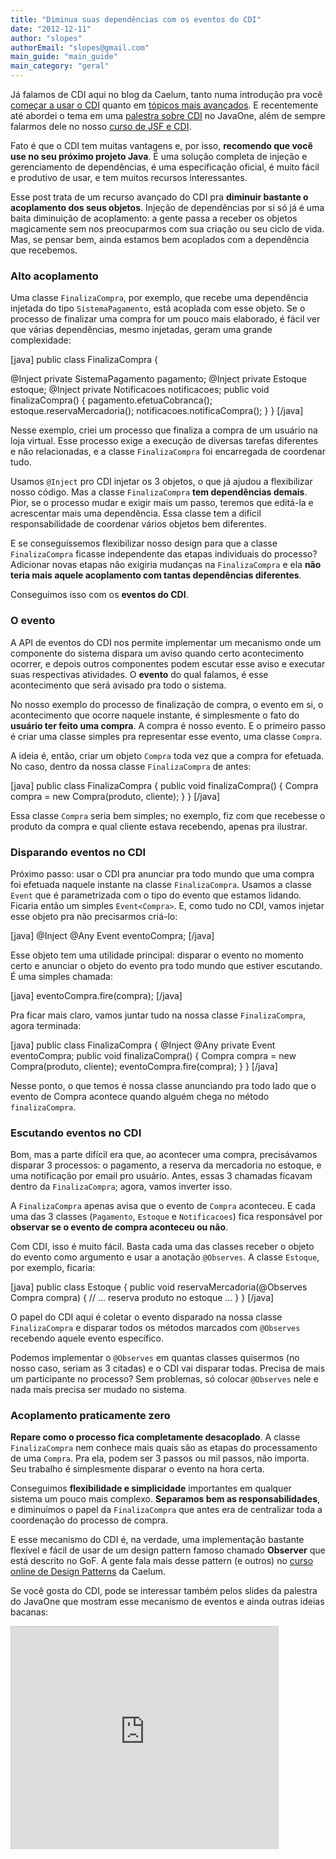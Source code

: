 ```yaml
---
title: "Diminua suas dependências com os eventos do CDI"
date: "2012-12-11"
author: "slopes"
authorEmail: "slopes@gmail.com"
main_guide: "main_guide"
main_category: "geral"
---
```


Já falamos de CDI aqui no blog da Caelum, tanto numa introdução pra você [começar a usar o CDI](https://blog.caelum.com.br/use-cdi-no-seu-proximo-projeto-java/) quanto em [tópicos mais avançados](https://blog.caelum.com.br/customizando-a-producao-de-dependencias-no-cdi/). E recentemente até abordei o tema em uma [palestra sobre CDI](http://www.slideshare.net/caelumdev/porque-voc-deveria-usar-cdi-nos-seus-projetos-java-javaone-la-2012-srgio-lopes) no JavaOne, além de sempre falarmos dele no nosso [curso de JSF e CDI](http://www.caelum.com.br/curso/fj-26-java-web-jsf2-cdi/).

Fato é que o CDI tem muitas vantagens e, por isso, **recomendo que você use no seu próximo projeto Java**. É uma solução completa de injeção e gerenciamento de dependências, é uma especificação oficial, é muito fácil e produtivo de usar, e tem muitos recursos interessantes.

Esse post trata de um recurso avançado do CDI pra **diminuir bastante o acoplamento dos seus objetos**. Injeção de dependências por si só já é uma baita diminuição de acoplamento: a gente passa a receber os objetos magicamente sem nos preocuparmos com sua criação ou seu ciclo de vida. Mas, se pensar bem, ainda estamos bem acoplados com a dependência que recebemos.

### Alto acoplamento

Uma classe `FinalizaCompra`, por exemplo, que recebe uma dependência injetada do tipo `SistemaPagamento`, está acoplada com esse objeto. Se o processo de finalizar uma compra for um pouco mais elaborado, é fácil ver que várias dependências, mesmo injetadas, geram uma grande complexidade:

\[java\] public class FinalizaCompra {

@Inject private SistemaPagamento pagamento; @Inject private Estoque estoque; @Inject private Notificacoes notificacoes; public void finalizaCompra() { pagamento.efetuaCobranca(); estoque.reservaMercadoria(); notificacoes.notificaCompra(); } } \[/java\]

Nesse exemplo, criei um processo que finaliza a compra de um usuário na loja virtual. Esse processo exige a execução de diversas tarefas diferentes e não relacionadas, e a classe `FinalizaCompra` foi encarregada de coordenar tudo.

Usamos `@Inject` pro CDI injetar os 3 objetos, o que já ajudou a flexibilizar nosso código. Mas a classe `FinalizaCompra` **tem dependências demais**. Pior, se o processo mudar e exigir mais um passo, teremos que editá-la e acrescentar mais uma dependência. Essa classe tem a difícil responsabilidade de coordenar vários objetos bem diferentes.

E se conseguíssemos flexibilizar nosso design para que a classe `FinalizaCompra` ficasse independente das etapas individuais do processo? Adicionar novas etapas não exigiria mudanças na `FinalizaCompra` e ela **não teria mais aquele acoplamento com tantas dependências diferentes**.

Conseguimos isso com os **eventos do CDI**.

### O evento

A API de eventos do CDI nos permite implementar um mecanismo onde um componente do sistema dispara um aviso quando certo acontecimento ocorrer, e depois outros componentes podem escutar esse aviso e executar suas respectivas atividades. O **evento** do qual falamos, é esse acontecimento que será avisado pra todo o sistema.

No nosso exemplo do processo de finalização de compra, o evento em si, o acontecimento que ocorre naquele instante, é simplesmente o fato do **usuário ter feito uma compra**. A compra é nosso evento. E o primeiro passo é criar uma classe simples pra representar esse evento, uma classe `Compra`.

A ideia é, então, criar um objeto `Compra` toda vez que a compra for efetuada. No caso, dentro da nossa classe `FinalizaCompra` de antes:

\[java\] public class FinalizaCompra { public void finalizaCompra() { Compra compra = new Compra(produto, cliente); } } \[/java\]

Essa classe `Compra` seria bem simples; no exemplo, fiz com que recebesse o produto da compra e qual cliente estava recebendo, apenas pra ilustrar.

### Disparando eventos no CDI

Próximo passo: usar o CDI pra anunciar pra todo mundo que uma compra foi efetuada naquele instante na classe `FinalizaCompra`. Usamos a classe `Event` que é parametrizada com o tipo do evento que estamos lidando. Ficaria então um simples `Event<Compra>`. E, como tudo no CDI, vamos injetar esse objeto pra não precisarmos criá-lo:

\[java\] @Inject @Any Event<Compra> eventoCompra; \[/java\]

Esse objeto tem uma utilidade principal: disparar o evento no momento certo e anunciar o objeto do evento pra todo mundo que estiver escutando. É uma simples chamada:

\[java\] eventoCompra.fire(compra); \[/java\]

Pra ficar mais claro, vamos juntar tudo na nossa classe `FinalizaCompra`, agora terminada:

\[java\] public class FinalizaCompra { @Inject @Any private Event<Compra> eventoCompra; public void finalizaCompra() { Compra compra = new Compra(produto, cliente); eventoCompra.fire(compra); } } \[/java\]

Nesse ponto, o que temos é nossa classe anunciando pra todo lado que o evento de Compra acontece quando alguém chega no método `finalizaCompra`.

### Escutando eventos no CDI

Bom, mas a parte difícil era que, ao acontecer uma compra, precisávamos disparar 3 processos: o pagamento, a reserva da mercadoria no estoque, e uma notificação por email pro usuário. Antes, essas 3 chamadas ficavam dentro da `FinalizaCompra`; agora, vamos inverter isso.

A `FinalizaCompra` apenas avisa que o evento de `Compra` aconteceu. E cada uma das 3 classes (`Pagamento`, `Estoque` e `Notificacoes`) fica responsável por **observar se o evento de compra aconteceu ou não**.

Com CDI, isso é muito fácil. Basta cada uma das classes receber o objeto do evento como argumento e usar a anotação `@Observes`. A classe `Estoque`, por exemplo, ficaria:

\[java\] public class Estoque { public void reservaMercadoria(@Observes Compra compra) { // ... reserva produto no estoque ... } } \[/java\]

O papel do CDI aqui é coletar o evento disparado na nossa classe `FinalizaCompra` e disparar todos os métodos marcados com `@Observes` recebendo aquele evento específico.

Podemos implementar o `@Observes` em quantas classes quisermos (no nosso caso, seriam as 3 citadas) e o CDI vai disparar todas. Precisa de mais um participante no processo? Sem problemas, só colocar `@Observes` nele e nada mais precisa ser mudado no sistema.

### Acoplamento praticamente zero

**Repare como o processo fica completamente desacoplado**. A classe `FinalizaCompra` nem conhece mais quais são as etapas do processamento de uma `Compra`. Pra ela, podem ser 3 passos ou mil passos, não importa. Seu trabalho é simplesmente disparar o evento na hora certa.

Conseguimos **flexibilidade e simplicidade** importantes em qualquer sistema um pouco mais complexo. **Separamos bem as responsabilidades**, e diminuímos o papel da `FinalizaCompra` que antes era de centralizar toda a coordenação do processo de compra.

E esse mecanismo do CDI é, na verdade, uma implementação bastante flexível e fácil de usar de um design pattern famoso chamado **Observer** que está descrito no GoF. A gente fala mais desse pattern (e outros) no [curso online de Design Patterns](http://www.caelum.com.br/curso/online/design-patterns/) da Caelum.

Se você gosta do CDI, pode se interessar também pelos slides da palestra do JavaOne que mostram esse mecanismo de eventos e ainda outras ideias bacanas:

<iframe src="http://www.slideshare.net/slideshow/embed_code/15504107" width="427" height="356" frameborder="0" marginwidth="0" marginheight="0" scrolling="no" style="border:1px solid #CCC;border-width:1px 1px 0;margin-bottom:5px" allowfullscreen webkitallowfullscreen="" mozallowfullscreen=""></iframe>
